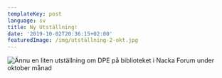 ```yaml
---
templateKey: post
language: sv
title: Ny Utställning!
date: '2019-10-02T20:36:15+02:00'
featuredImage: /img/utställning-2-okt.jpg
---
```

![Ännu en liten utställning om DPE på biblioteket i Nacka Forum under oktober månad](/img/utställning-2-okt.jpg)
